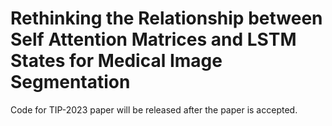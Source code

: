 # Rethinking the Relationship between Self Attention Matrices and LSTM States for Medical Image Segmentation

Code for TIP-2023 paper will be released after the paper is accepted.
